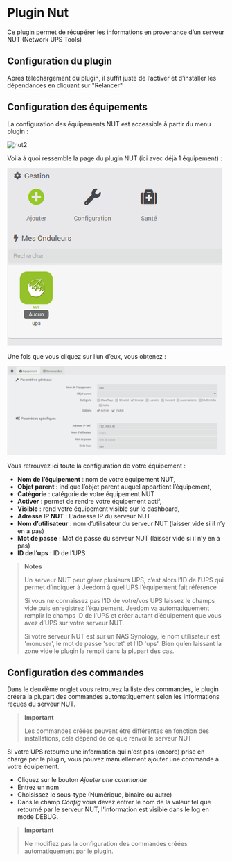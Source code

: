 # Plugin Nut

Ce plugin permet de récupérer les informations en provenance d’un serveur NUT (Network UPS Tools)

## Configuration du plugin

Après téléchargement du plugin, il suffit juste de l’activer et d’installer les dépendances en cliquant sur "Relancer"

## Configuration des équipements

La configuration des équipements NUT est accessible à partir du menu plugin :

![nut2](../images/nut2.PNG)

Voilà à quoi ressemble la page du plugin NUT (ici avec déjà 1 équipement) :

![nut3](../images/nut3.PNG)

Une fois que vous cliquez sur l’un d’eux, vous obtenez :

![nut4](../images/nut4.PNG)

Vous retrouvez ici toute la configuration de votre équipement :

- **Nom de l’équipement** : nom de votre équipement NUT,
- **Objet parent** : indique l’objet parent auquel appartient l’équipement,
- **Catégorie** : catégorie de votre équipement NUT
- **Activer** : permet de rendre votre équipement actif,
- **Visible** : rend votre équipement visible sur le dashboard,
- **Adresse IP NUT** : L’adresse IP du serveur NUT
- **Nom d’utilisateur** : nom d’utilisateur du serveur NUT (laisser vide si il n’y en a pas)
- **Mot de passe** : Mot de passe du serveur NUT (laisser vide si il n’y en a pas)
- **ID de l’ups** : ID de l’UPS

> **Notes**
>
> Un serveur NUT peut gérer plusieurs UPS, c’est alors l’ID de l’UPS qui permet d’indiquer à Jeedom à quel UPS l’équipement fait référence
>
> Si vous ne connaissez pas l’ID de votre/vos UPS laissez le champs vide puis enregistrez l’équipement, Jeedom va automatiquement remplir le champs ID de l’UPS et créer autant d’équipement que vous avez d’UPS sur votre serveur NUT.
>
> Si votre serveur NUT est sur un NAS Synology, le nom utilisateur est 'monuser', le mot de passe 'secret' et l’ID 'ups'. Bien qu’en laissant la zone vide le plugin la rempli dans la plupart des cas.

## Configuration des commandes

Dans le deuxième onglet vous retrouvez la liste des commandes, le plugin créera la plupart des commandes automatiquement selon les informations reçues du serveur NUT.

> **Important**
>
> Les commandes créées peuvent être différentes en fonction des installations, cela dépend de ce que renvoi le serveur NUT

Si votre UPS retourne une information qui n'est pas (encore) prise en charge par le plugin, vous pouvez manuellement ajouter une commande à votre équipement.

- Cliquez sur le bouton *Ajouter une commande*
- Entrez un nom
- Choisissez le sous-type (Numérique, binaire ou autre)
- Dans le champ *Config* vous devez entrer le nom de la valeur tel que retourné par le serveur NUT, l'information est visible dans le log en mode DEBUG.

> **Important**
>
> Ne modifiez pas la configuration des commandes créées automatiquement par le plugin.
